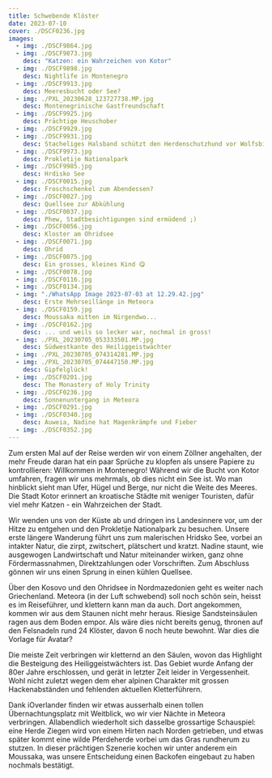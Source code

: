 ```yaml
---
title: Schwebende Klöster
date: 2023-07-10
cover: ./DSCF0236.jpg
images:
  - img: ./DSCF9864.jpg
  - img: ./DSCF9873.jpg
    desc: "Katzen: ein Wahrzeichen von Kotor"
  - img: ./DSCF9898.jpg
    desc: Nightlife in Montenegro
  - img: ./DSCF9913.jpg
    desc: Meeresbucht oder See?
  - img: ./PXL_20230628_123727738.MP.jpg
    desc: Montenegrinische Gastfreundschaft
  - img: ./DSCF9925.jpg
    desc: Prächtige Heuschober
  - img: ./DSCF9929.jpg
  - img: ./DSCF9931.jpg
    desc: Stacheliges Halsband schützt den Herdenschutzhund vor Wolfsbissen.
  - img: ./DSCF9973.jpg
    desc: Prokletije Nationalpark
  - img: ./DSCF9985.jpg
    desc: Hrdisko See
  - img: ./DSCF0015.jpg
    desc: Froschschenkel zum Abendessen?
  - img: ./DSCF0027.jpg
    desc: Quellsee zur Abkühlung
  - img: ./DSCF0037.jpg
    desc: Phew, Stadtbesichtigungen sind ermüdend ;)
  - img: ./DSCF0056.jpg
    desc: Kloster am Ohridsee
  - img: ./DSCF0071.jpg
    desc: Ohrid
  - img: ./DSCF0075.jpg
    desc: Ein grosses, kleines Kind 😋
  - img: ./DSCF0078.jpg
  - img: ./DSCF0116.jpg
  - img: ./DSCF0134.jpg
  - img: "./WhatsApp Image 2023-07-03 at 12.29.42.jpg"
    desc: Erste Mehrseillänge in Meteora
  - img: ./DSCF0159.jpg
    desc: Moussaka mitten im Nirgendwo...
  - img: ./DSCF0162.jpg
    desc: ... und weils so lecker war, nochmal in gross!
  - img: ./PXL_20230705_053333501.MP.jpg
    desc: Südwestkante des Heiliggeistwächter
  - img: ./PXL_20230705_074314281.MP.jpg
  - img: ./PXL_20230705_074447150.MP.jpg
    desc: Gipfelglück!
  - img: ./DSCF0201.jpg
    desc: The Monastery of Holy Trinity
  - img: ./DSCF0236.jpg
    desc: Sonnenuntergang in Meteora
  - img: ./DSCF0291.jpg
  - img: ./DSCF0340.jpg
    desc: Auweia, Nadine hat Magenkrämpfe und Fieber
  - img: ./DSCF0352.jpg
---
```

Zum ersten Mal auf der Reise werden wir von einem Zöllner angehalten, der mehr Freude daran hat ein paar Sprüche zu klopfen als unsere Papiere zu kontrollieren: Willkommen in Montenegro! Während wir die Bucht von Kotor umfahren, fragen wir uns mehrmals, ob dies nicht ein See ist. Wo man hinblickt sieht man Ufer, Hügel und Berge, nur nicht die Weite des Meeres. Die Stadt Kotor erinnert an kroatische Städte mit weniger Touristen, dafür viel mehr Katzen - ein Wahrzeichen der Stadt.

Wir wenden uns von der Küste ab und dringen ins Landesinnere vor, um der Hitze zu entgehen und den Prokletije Nationalpark zu besuchen. Unsere erste längere Wanderung führt uns zum malerischen Hridsko See, vorbei an intakter Natur, die zirpt, zwitschert, plätschert und kratzt. Nadine staunt, wie ausgewogen Landwirtschaft und Natur miteinander wirken, ganz ohne Fördermassnahmen, Direktzahlungen oder Vorschriften. Zum Abschluss gönnen wir uns einen Sprung in einen kühlen Quellsee.

Über den Kosovo und den Ohridsee in Nordmazedonien geht es weiter nach Griechenland. Meteora (in der Luft schwebend) soll noch schön sein, heisst es im Reiseführer, und klettern kann man da auch. Dort angekommen, kommen wir aus dem Staunen nicht mehr heraus. Riesige Sandsteinsäulen ragen aus dem Boden empor. Als wäre dies nicht bereits genug, thronen auf den Felsnadeln rund 24 Klöster, davon 6 noch heute bewohnt. War dies die Vorlage für Avatar?

Die meiste Zeit verbringen wir kletternd an den Säulen, wovon das Highlight die Besteigung des Heiliggeistwächters ist. Das Gebiet wurde Anfang der 80er Jahre erschlossen, und gerät in letzter Zeit leider in Vergessenheit. Wohl nicht zuletzt wegen dem eher alpinen Charakter mit grossen Hackenabständen und fehlenden aktuellen Kletterführern.

Dank iOverlander finden wir etwas ausserhalb einen tollen Übernachtungsplatz mit Weitblick, wo wir vier Nächte in Meteora verbringen. Allabendlich wiederholt sich dasselbe grossartige Schauspiel: eine Herde Ziegen wird von einem Hirten nach Norden getrieben, und etwas später kommt eine wilde Pferdeherde vorbei um das Gras rundherum zu stutzen. In dieser prächtigen Szenerie kochen wir unter anderem ein Moussaka, was unsere Entscheidung einen Backofen eingebaut zu haben nochmals bestätigt.
